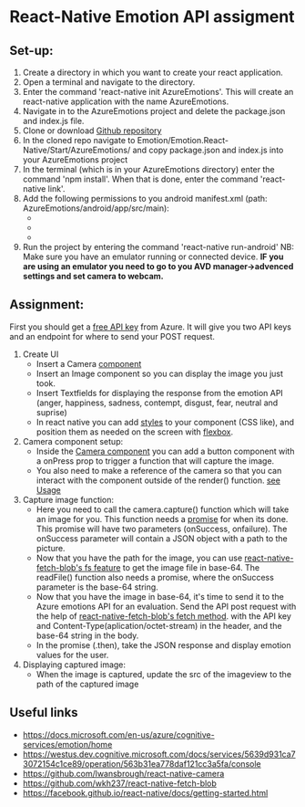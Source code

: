 # React-Native Emotion API assigment
## Set-up:
1. Create a directory in which you want to create your react application.
2. Open a terminal and navigate to the directory.
3. Enter the command 'react-native init AzureEmotions'. This will create an react-native application with the name AzureEmotions.
4. Navigate in to the AzureEmotions project and delete the package.json and index.js file.
5. Clone or download [Github repository](https://github.com/Xablu/techdays-hackathon)
6. In the cloned repo navigate to Emotion/Emotion.React-Native/Start/AzureEmotions/ and copy package.json and index.js into your AzureEmotions project
7. In the terminal (which is in your AzureEmotions directory) enter the command 'npm install'. When that is done, enter the command 'react-native link'.
8. Add the following permissions to you android manifest.xml (path: AzureEmotions/android/app/src/main):
    * <uses-permission android:name="android.permission.READ_EXTERNAL_STORAGE" />
    * <uses-permission android:name="android.permission.WRITE_EXTERNAL_STORAGE" />
    * <uses-permission android:name="android.permission.CAMERA" />
9. Run the project by entering the command 'react-native run-android' NB: Make sure you have an emulator running or connected device. **IF you are using an emulator you need to go to you AVD manager->advenced settings and set camera to webcam.**

## Assignment:
First you should get a [free API key](https://azure.microsoft.com/en-us/try/cognitive-services/) from Azure. It will give you two API keys and an endpoint for where to send your POST request. 

1. Create UI
    * Insert a Camera [component](https://github.com/lwansbrough/react-native-camera) 
    * Insert an Image component so you can display the image you just took.
    * Insert Textfields for displaying the response from the emotion API (anger, happiness, sadness, contempt, disgust, fear, neutral and suprise)
    * In react native you can add [styles](https://facebook.github.io/react-native/docs/stylesheet.html) to your component (CSS like), and position them as needed on the screen with [flexbox](http://facebook.github.io/react-native/releases/0.49/docs/flexbox.html#layout-with-flexbox).
2. Camera component setup:
    * Inside the [Camera component](https://github.com/lwansbrough/react-native-camera) you can add a button component with a onPress prop to trigger a function that will capture the image. 
    * You also need to make a reference of the camera so that you can interact with the component outside of the render() function. [see Usage](https://github.com/lwansbrough/react-native-camera)
3. Capture image function:
    * Here you need to call the camera.capture() function which will take an image for you. This function needs a [promise](https://developer.mozilla.org/en-US/docs/Web/JavaScript/Reference/Global_Objects/Promise/then) for when its done. This promise will have two parameters (onSuccess, onfailure). The onSuccess parameter will contain a JSON object with a path to the picture. 
    * Now that you have the path for the image, you can use [react-native-fetch-blob's fs feature](https://github.com/wkh237/react-native-fetch-blob#user-content-file-system) to get the image file in base-64. The readFile() function also needs a promise, where the onSuccess parameter is the base-64 string.
    * Now that you have the image in base-64, it's time to send it to the Azure emotions API for an evaluation. Send the API post request with the help of [react-native-fetch-blob's fetch method](https://github.com/wkh237/react-native-fetch-blob#user-content-regular-request). with the API key and Content-Type(aplication/octet-stream) in the header, and the base-64 string in the body. 
    * In the promise (.then), take the JSON response and display emotion values for the user.
4. Displaying captured image:
    * When the image is captured, update the src of the imageview to the path of the captured image


## Useful links

* https://docs.microsoft.com/en-us/azure/cognitive-services/emotion/home
* https://westus.dev.cognitive.microsoft.com/docs/services/5639d931ca73072154c1ce89/operation/563b31ea778daf121cc3a5fa/console
* https://github.com/lwansbrough/react-native-camera 
* https://github.com/wkh237/react-native-fetch-blob
* https://facebook.github.io/react-native/docs/getting-started.html
